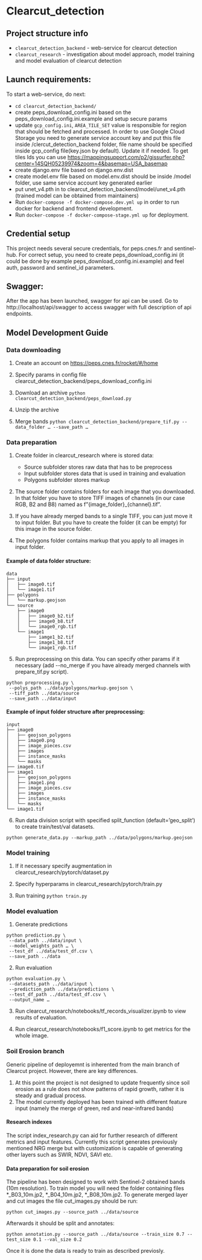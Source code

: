 # Clearcut_detection  

## Project structure info
 * `clearcut_detection_backend` - web-service for clearcut detection
 * `clearcut_research` - investigation about model approach, model training and model evaluation of clearcut detection
 
 ## Launch requirements:  
To start a web-service, do next:
* `cd clearcut_detection_backend/`  
* create peps_download_config.ini based on the peps_download_config.ini.example and setup secure params
* update `gcp_config.ini`, `AREA_TILE_SET` value is responsible for region that should be fetched and processed.
 In order to use Google Cloud Storage you need to generate service account key and put this file inside /clercut_detection_backend folder, file name should be specified inside gcp_config file(key.json by default).
 Update it if needed. To get tiles Ids you can use https://mappingsupport.com/p2/gissurfer.php?center=14SQH05239974&zoom=4&basemap=USA_basemap   
* create django.env file based on django.env.dist 
* create model.env file based on model.env.dist should be inside /model folder, use same service account key generated earlier  
* put unet_v4.pth in to  clearcut_detection_backend/model/unet_v4.pth (trained model can be obtained from maintainers)
* Run `docker-compose -f docker-compose.dev.yml up` in order to run docker for backend and frontend development.  
* Run `docker-compose -f docker-compose-stage.yml up` for deployment.

## Credential setup

This project needs several secure credentials, for peps.cnes.fr and sentinel-hub. 
For correct setup, you need to create peps_download_config.ini 
(it could be done by example peps_download_config.ini.example) and feel auth, 
password and sentinel_id parameters. 

## Swagger:  
After the app has been launched, swagger for api can be used. Go to http://localhost/api/swagger to access swagger with full description of api endpoints.

## Model Development Guide
### Data downloading
1) Create an account on https://peps.cnes.fr/rocket/#/home

2) Specify params in config file clearcut_detection_backend/peps_download_config.ini

3) Download an archive `python clearcut_detection_backend/peps_download.py`

4) Unzip the archive

5) Merge bands `python clearcut_detection_backend/prepare_tif.py --data_folder … --save_path …`

### Data preparation
1) Create folder in clearcut_research where is stored data:
   * Source subfolder stores raw data that has to be preprocess
   * Input subfolder stores data that is used in training and evaluation
   * Polygons subfolder stores markup

2) The source folder contains folders for each image that you downloaded. In that folder you have to store TIFF images of channels (in our case RGB, B2 and B8) named as f”{image_folder}\_{channel}.tif”.

3) If you have already merged bands to a single TIFF, you can just move it to input folder. But you have to create the folder (it can be empty) for this image in the source folder.

4) The polygons folder contains markup that you apply to all images in input folder.

#### Example of data folder structure:
```
data
├── input
│   ├── image0.tif
│   └── image1.tif
├── polygons
│   └── markup.geojson
└── source
    ├── image0
    │   ├── image0_b2.tif
    │   ├── image0_b8.tif
    │   └── image0_rgb.tif
    └── image1
        ├── iamge1_b2.tif
        ├── image1_b8.tif
        └── image1_rgb.tif
```
5) Run preprocessing on this data. You can specify other params if it necessary (add --no_merge if you have already merged channels with prepare_tif.py script).
```
python preprocessing.py \
 --polys_path ../data/polygons/markup.geojson \
 --tiff_path ../data/source
 --save_path ../data/input
```

#### Example of input folder structure after preprocessing:
```
input
├── image0
│   ├── geojson_polygons
│   ├── image0.png
│   ├── image_pieces.csv
│   ├── images
│   ├── instance_masks
│   └── masks
├── image0.tif
├── image1
│   ├── geojson_polygons
│   ├── image1.png
│   ├── image_pieces.csv
│   ├── images
│   ├── instance_masks
│   └── masks
└── image1.tif
```
6) Run data division script with specified split_function (default=’geo_split’) to create train/test/val datasets.
```
python generate_data.py --markup_path ../data/polygons/markup.geojson
```

### Model training
1) If it necessary specify augmentation in clearcut_research/pytorch/dataset.py

2) Specify hyperparams in clearcut_research/pytorch/train.py

3) Run training `python train.py`

### Model evaluation
1) Generate predictions 
```
python prediction.py \
 --data_path ../data/input \
 --model_weights_path … \
 --test_df ../data/test_df.csv \
 --save_path ../data
```  
2) Run evaluation
```
python evaluation.py \
 --datasets_path ../data/input \
 --prediction_path ../data/predictions \
 --test_df_path ../data/test_df.csv \
 --output_name …
```
3) Run clearcut_research/notebooks/tf_records_visualizer.ipynb to view results of evaluation.

4) Run clearcut_research/notebooks/f1_score.ipynb to get metrics for the whole image.


### Soil Erosion branch

Generic pipeline of deployemnt is inherented from the main branch of Clearcut project. However, there are key differences.
1) At this point the project is not designed to update frequently since soil erosion as a rule does not show patterns of rapid growth, rather it is steady and gradual process.
2) The model currently deployed has been trained with different feature input (namely the merge of green, red and near-infrared bands)

#### Research indexes
The script index_research.py can aid for further research of different metrics and input features. Currently this script generates previously mentioned NRG merge but with customization is capable of generating other layers such as SWIR, NDVI, SAVI etc.

#### Data preparation for soil erosion
The pipeline has been designed to work with Sentinel-2 obtained bands (10m resolution). To train model you will need the folder containing files *_B03_10m.jp2, *_B04_10m.jp2, *_B08_10m.jp2. To generate merged layer and cut images the file cut_images.py should be run:
```
python cut_images.py --source_path ../data/source
```
Afterwards it should be split and annotates:
```
python annotation.py --source_path ../data/source --train_size 0.7 --test_size 0.1 --val_size 0.2
```
Once it is done the data is ready to train as described previosly.